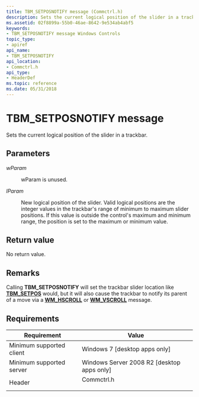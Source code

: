 ```yaml
---
title: TBM_SETPOSNOTIFY message (Commctrl.h)
description: Sets the current logical position of the slider in a trackbar.
ms.assetid: 02f8899a-55b0-46ae-8642-9e534ab4abf5
keywords:
- TBM_SETPOSNOTIFY message Windows Controls
topic_type:
- apiref
api_name:
- TBM_SETPOSNOTIFY
api_location:
- Commctrl.h
api_type:
- HeaderDef
ms.topic: reference
ms.date: 05/31/2018
---
```


# TBM\_SETPOSNOTIFY message

Sets the current logical position of the slider in a trackbar.

## Parameters

<dl> <dt>

*wParam* 
</dt> <dd>

wParam is unused.

</dd> <dt>

*lParam* 
</dt> <dd>

New logical position of the slider. Valid logical positions are the integer values in the trackbar's range of minimum to maximum slider positions. If this value is outside the control's maximum and minimum range, the position is set to the maximum or minimum value.

</dd> </dl>

## Return value

No return value.

## Remarks

Calling **TBM\_SETPOSNOTIFY** will set the trackbar slider location like [**TBM\_SETPOS**](tbm-setpos.md) would, but it will also cause the trackbar to notify its parent of a move via a [**WM\_HSCROLL**](wm-hscroll.md) or [**WM\_VSCROLL**](wm-vscroll.md) message.

## Requirements



| Requirement | Value |
|-------------------------------------|---------------------------------------------------------------------------------------|
| Minimum supported client<br/> | Windows 7 \[desktop apps only\]<br/>                                            |
| Minimum supported server<br/> | Windows Server 2008 R2 \[desktop apps only\]<br/>                               |
| Header<br/>                   | <dl> <dt>Commctrl.h</dt> </dl> |



 

 





